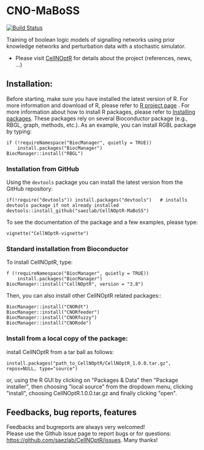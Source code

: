 CNO-MaBoSS
=========
[![Build Status](https://travis-ci.org/saezlab/CellNOptR.svg?branch=master)](https://travis-ci.org/saezlab/CellNOptR)

Training of boolean logic models of signalling networks using prior knowledge networks and perturbation data with a stochastic simulator.

- Please visit [CellNOptR](https://saezlab.github.io/CellNOptR/) for details about the project (references, news, ...)


## Installation:

Before starting, make sure you have installed the latest version of R. For more information and download
of R, please refer to [R project page](http://www.r-project.org/) . For more information about how to 
install R packages, please refer to [Installing packages](http://cran.r-project.org/doc/manuals/R-admin.html#Installing-packages).
These packages rely on several Bioconductor package (e.g., RBGL, graph, methods, etc.). As an example, you can
install RGBL package by typing:
```
if (!requireNamespace("BiocManager", quietly = TRUE))
    install.packages("BiocManager")
BiocManager::install("RBGL")
```

### Installation from GitHub
Using the `devtools` package you can install the latest version from the GitHub repository:
```
if(!require("devtools")) install.packages("devtools")   # installs devtools package if not already installed
devtools::install_github("saezlab/CellNOptR-MaBoSS")
```
To see the documentation of the package and a few examples, please type:
```
vignette("CellNOptR-vignette")
```

### Standard installation from Bioconductor
To install CellNOptR, type:
```
f (!requireNamespace("BiocManager", quietly = TRUE))
    install.packages("BiocManager")
BiocManager::install("CellNOptR", version = "3.8")
```
Then, you can also install other CellNOptR related packages::
```
BiocManager::install("CNORdt")
BiocManager::install("CNORfeeder")
BiocManager::install("CNORfuzzy")
BiocManager::install("CNORode")
```

### Install from a local copy of the package:
install CellNOptR from a tar ball as follows:
```
install.packages("path_to_CellNOptR/CellNOptR_1.0.0.tar.gz", repos=NULL, type="source")
```
or, using the R GUI by clicking on "Packages & Data" then "Package installer", then choosing "local source"
from the dropdown menu, clicking "install", choosing CellNOptR.1.0.0.tar.gz
and finally clicking "open".


## Feedbacks, bug reports, features
Feedbacks and bugreports are always very welcomed!  
Please use the Github issue page to report bugs or for questions: https://github.com/saezlab/CellNOptR/issues.
Many thanks!
